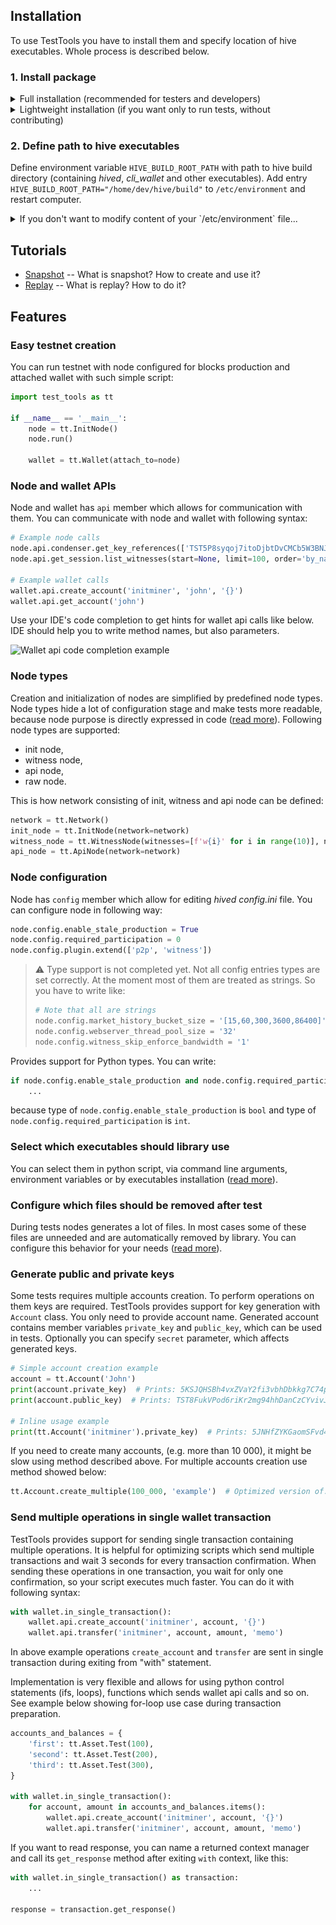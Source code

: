 ## Installation

To use TestTools you have to install them and specify location of hive executables. Whole process is described below.

### 1. Install package

<details>
<summary>Full installation (recommended for testers and developers)</summary>

#### A. Select one of following methods:

- <details>
  <summary>Install in virtual environment</summary>

  ```bash
  cd ~/hive/tests/          # Go to tests/ directory of hive repository
  python3.8 -m venv venv/   # Create virtual environment in venv/ directory
  source venv/bin/activate  # Activate it
  pip install poetry        # Install poetry
  cd test_tools/            # Go to TestTools directory
  poetry install            # Install TestTools with dev-dependencies
  ```

  To deactivate virtual environment run:
  ```bash
  deactivate
  ```

  ℹ Hint: If you want to use PyCharm, you may be interested in the integration instructions below.

  Add new, local interpreter:

  ![Installation instructions](./documentation/pycharm_integration0.png)

  Provide the path to python in the previously created virtual environment:

  ![Installation instructions](./documentation/pycharm_integration1.png)
  </details>

- <details>
  <summary>Install in your operating system scope (not recommended)</summary>

  Enter following command in terminal:
  ```bash
  python3.8 -m pip install poetry  # Install poetry
  cd ~/hive/tests/test_tools/      # Go to TestTools directory
  python3.8 -m poetry install      # Install TestTools with dev-dependencies
  ```
  </details>

#### B. Initialize git hooks

Installation will include additional tools for code quality checking and `pre-commit` framework for git hooks managing.

You can initialize it with the following line:

```bash
source ~/hive/tests/venv/bin/activate  # Active the previously created virtual environment
cd ~/hive/tests/test_tools/            # Go to TestTools directory
pre-commit install                     # Install the pre-commit script
```

:information_source: **Hint**: If for some reason you want to bypass the pre-commit hooks, use the `--no-verify` flag.
This will skip all analysis, so you will be able to trigger CI/CD pipeline (e.g. to run tests on WIP code) without the
need to ensure the production quality of the code.

```bash
git commit --no-verify
```

#### C. [Optionally] Install script which will automatically activate virtual environment

:information_source: **Hint**: When using an IDE-integrated terminal, you shouldn't have the problems described in this
section, as most IDEs support automatic activation of venv.

This tool can be useful if you have encountered one of the following errors:
<details>
<summary>Click to expand error messages</summary>

##### pre-commit is not installed

```bash
`pre-commit` not found.  Did you forget to activate your virtualenv?
```

##### ModuleNotFoundError: No module named xyz

```bash
$ git commit
check for added large files..............................................Passed
check for merge conflicts................................................Passed
check yaml...........................................(no files to check)Skipped
check json...........................................(no files to check)Skipped
trim trailing whitespace.................................................Passed
fix end of files.........................................................Passed
fix double quoted strings............................(no files to check)Skipped
pretty format json...................................(no files to check)Skipped
lint all sources with pylint.............................................Failed
- hook id: pylint-sources
- exit code: 1

Traceback (most recent call last):
  File "/home/dev/.local/bin/pylint", line 5, in <module>
    from pylint import run_pylint
ModuleNotFoundError: No module named 'pylint'

lint user handles documentation with pylint..............................Failed
- hook id: pylint-handles
- exit code: 1

Traceback (most recent call last):
  File "/home/dev/.local/bin/pylint", line 5, in <module>
    from pylint import run_pylint
ModuleNotFoundError: No module named 'pylint'
```

</details>

The errors above were caused by omitted activation of venv. The `pre-commit` hooks for their checks require additional
dependencies (e.g. `pylint`) installed in a virtual
environment. It is easy to forget to activate it manually every time. This script activates the virtual environment
automatically every time you enter the directory containing it.

Follow the instructions below:

1. Get the script:

    ```bash
    curl -s -o ~/.virtualenv-autodetect.sh https://raw.githubusercontent.com/egilewski/virtualenv-autodetect/29c814f4e5b6f32a7b1952727cf112a13f34327d/virtualenv-autodetect.sh
    ```

2. Add the following line to the end of your `.bashrc`, `.bash-profile` or `.zshenv` file:

    ```bash
    source ~/.virtualenv-autodetect.sh
    ```

3. Restart your terminal.

</details>

<details>
<summary>Lightweight installation (if you want only to run tests, without contributing)</summary>

#### Select one of following methods:

- <details>
  <summary>Install in virtual environment</summary>

  ```bash
  cd ~/hive/tests/test_tools/             # Go to repository root directory
  python3.8 -m venv venv/                 # Create virtual environment in venv/ directory
  source venv/bin/activate                # Activate it
  pip install -e ~/hive/tests/test_tools  # Install TestTools
  ```

  To deactivate virtual environment run:
  ```bash
  deactivate
  ```

  ℹ Hint: If you want to use PyCharm, you may be interested in the integration instructions below.

  Add new, local interpreter:

  ![Installation instructions](./documentation/pycharm_integration0.png)

  Provide the path to python in the previously created virtual environment:

  ![Installation instructions](./documentation/pycharm_integration1.png)
  </details>

- <details>
  <summary>Install in your operating system scope (not recommended)</summary>

  Enter following command in terminal:
  ```bash
  python3.8 -m pip install -e ~/hive/tests/test_tools/  # Install TestTools
  ```
  </details>

</details>

### 2. Define path to hive executables

Define environment variable `HIVE_BUILD_ROOT_PATH` with path to hive build directory (containing _hived_, _cli_wallet_
and other executables). Add entry `HIVE_BUILD_ROOT_PATH="/home/dev/hive/build"` to `/etc/environment` and restart
computer.

<details>
<summary>If you don't want to modify content of your `/etc/environment` file...</summary>

...then you have to set this variable locally before every run of script, which uses TestTools. It can be done as in
examples below:

```bash
HIVE_BUILD_ROOT_PATH="/home/dev/hive/build" pytest
HIVE_BUILD_ROOT_PATH="/home/dev/hive/build" python3 your_script.py
```

</details>

## Tutorials

- [Snapshot](documentation/tutorials/snapshot.md) -- What is snapshot? How to create and use it?
- [Replay](documentation/tutorials/replay.md) -- What is replay? How to do it?

## Features

### Easy testnet creation

You can run testnet with node configured for blocks production and attached wallet with such simple script:

```python
import test_tools as tt

if __name__ == '__main__':
    node = tt.InitNode()
    node.run()

    wallet = tt.Wallet(attach_to=node)
```

### Node and wallet APIs

Node and wallet has `api` member which allows for communication with them. You can communicate with node and wallet with
following syntax:

```python
# Example node calls
node.api.condenser.get_key_references(['TST5P8syqoj7itoDjbtDvCMCb5W3BNJtUjws9v7TDNZKqBLmp3pQW'])
node.api.get_session.list_witnesses(start=None, limit=100, order='by_name')

# Example wallet calls
wallet.api.create_account('initminer', 'john', '{}')
wallet.api.get_account('john')
```

Use your IDE's code completion to get hints for wallet api calls like below. IDE should help you to write method names,
but also parameters.

![Wallet api code completion example](./documentation/wallet_code_completion.png)

### Node types

Creation and initialization of nodes are simplified by predefined node types. Node types hide a lot of configuration
stage and make tests more readable, because node purpose is directly expressed in
code ([read more](documentation/node_types.md)). Following node types are supported:

- init node,
- witness node,
- api node,
- raw node.

This is how network consisting of init, witness and api node can be defined:

```python
network = tt.Network()
init_node = tt.InitNode(network=network)
witness_node = tt.WitnessNode(witnesses=[f'w{i}' for i in range(10)], network=network)
api_node = tt.ApiNode(network=network)
```

### Node configuration

Node has `config` member which allow for editing _hived_ _config.ini_ file. You can configure node in following way:

```python
node.config.enable_stale_production = True
node.config.required_participation = 0
node.config.plugin.extend(['p2p', 'witness'])
```

> :warning: Type support is not completed yet. Not all config entries types are set correctly. At the moment most of
> them are treated as strings. So you have to write like:
> ```python
> # Note that all are strings
> node.config.market_history_bucket_size = '[15,60,300,3600,86400]'
> node.config.webserver_thread_pool_size = '32'
> node.config.witness_skip_enforce_bandwidth = '1'
> ```

Provides support for Python types. You can write:

```python
if node.config.enable_stale_production and node.config.required_participation < 20:
    ...
```

because type of `node.config.enable_stale_production` is `bool` and type of `node.config.required_participation`
is `int`.

### Select which executables should library use

You can select them in python script, via command line arguments, environment variables or by executables
installation ([read more](documentation/paths_to_executables.md)).

### Configure which files should be removed after test

During tests nodes generates a lot of files. In most cases some of these files are unneeded and are automatically
removed by library. You can configure this behavior for your needs ([read more](documentation/clean_up_policies.md)).

### Generate public and private keys

Some tests requires multiple accounts creation. To perform operations on them keys are required. TestTools provides
support for key generation with `Account` class. You only need to provide account name. Generated account contains
member variables `private_key` and `public_key`, which can be used in tests. Optionally you can specify `secret`
parameter, which affects generated keys.

```python
# Simple account creation example
account = tt.Account('John')
print(account.private_key)  # Prints: 5KSJQHSBh4vxZVaY2fi3vbhDbkkg7C74pE4S3bigEQyct2RqMDf
print(account.public_key)  # Prints: TST8FukVPod6riKr2mg94hhDanCzCYvivJtPdpcUVnEChaJ5N9QbC

# Inline usage example
print(tt.Account('initminer').private_key)  # Prints: 5JNHfZYKGaomSFvd4NUdQ9qMcEAC43kujbfjueTHpVapX1Kzq2n
```

If you need to create many accounts, (e.g. more than 10 000), it might be slow using method described above. For
multiple accounts creation use method showed below:

```python
tt.Account.create_multiple(100_000, 'example')  # Optimized version of: [Account('example-{i}') for i in range(100_000)]
```

### Send multiple operations in single wallet transaction

TestTools provides support for sending single transaction containing multiple operations. It is helpful for optimizing
scripts which send multiple transactions and wait 3 seconds for every transaction confirmation. When sending these
operations in one transaction, you wait for only one confirmation, so your script executes much faster. You can do it
with following syntax:

```python
with wallet.in_single_transaction():
    wallet.api.create_account('initminer', account, '{}')
    wallet.api.transfer('initminer', account, amount, 'memo')
```

In above example operations `create_account` and `transfer` are sent in single transaction during exiting from "with"
statement.

Implementation is very flexible and allows for using python control statements (ifs, loops), functions which sends
wallet api calls and so on. See example below showing for-loop use case during transaction preparation.

```python
accounts_and_balances = {
    'first': tt.Asset.Test(100),
    'second': tt.Asset.Test(200),
    'third': tt.Asset.Test(300),
}

with wallet.in_single_transaction():
    for account, amount in accounts_and_balances.items():
        wallet.api.create_account('initminer', account, '{}')
        wallet.api.transfer('initminer', account, amount, 'memo')
```

If you want to read response, you can name a returned context manager and call its `get_response` method after
exiting `with` context, like this:

```python
with wallet.in_single_transaction() as transaction:
    ...

response = transaction.get_response()
```
